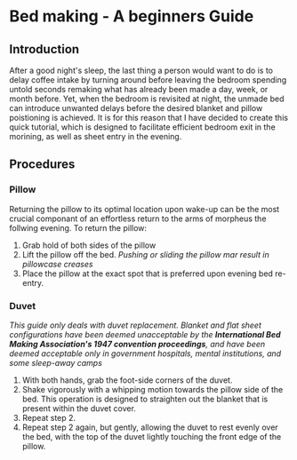 # Bed making - A beginners Guide
## Introduction
After a good night's sleep, the last thing a person would want to do is to delay coffee intake by turning around before leaving the bedroom spending untold seconds remaking what has already been made a day, week, or month before. Yet, when the bedroom is revisited at night, the unmade bed can introduce unwanted delays before the desired blanket and pillow poistioning is achieved. It is for this reason that I have decided to create this quick tutorial, which is designed to facilitate efficient bedroom exit in the morining, as well as sheet entry in the evening.
## Procedures
### Pillow
Returning the pillow to its optimal location upon wake-up can be the most crucial componant of an effortless return to the arms of morpheus the follwing evening. To return the pillow:
1. Grab hold of both sides of the pillow
2. Lift the pillow off the bed.
	*Pushing or sliding the pillow mar result in pillowcase creases*
3. Place the pillow at the exact spot that is preferred upon evening bed re-entry.
### Duvet
*This guide only deals with duvet replacement. Blanket and flat sheet configurations have been deemed unacceptable by the **International Bed Making Association's 1947 convention proceedings**, and have been deemed acceptable only in government hospitals, mental institutions, and some sleep-away camps*
1. With both hands, grab the foot-side corners of the duvet.
2. Shake vigorously with a whipping motion towards the pillow side of the bed. This operation is designed to straighten out the blanket that is present within the duvet cover.
3. Repeat step 2.
4. Repeat step 2 again, but gently, allowing the duvet to rest evenly over the bed, with the top of the duvet lightly touching the front edge of the pillow.
